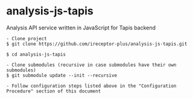 # analysis-js-tapis
Analysis API service written in JavaScript for Tapis backend

```
- Clone project
$ git clone https://github.com/ireceptor-plus/analysis-js-tapis.git

$ cd analysis-js-tapis

- Clone submodules (recursive in case submodules have their own submodules)
$ git submodule update --init --recursive

- Follow configuration steps listed above in the "Configuration Procedure" section of this document
```

